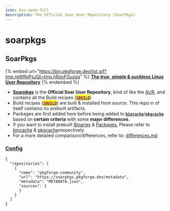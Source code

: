 ```yaml
---
icon: box-open-full
description: The Official Soar User Repository (SoarPkgs)
---
```


# soarpkgs

## SoarPkgs

{% embed url="https://bin.pkgforge.dev/list.gif?tmp.reWRqPsJQl=tmp.hRzoFGuzsq" %}
[**The true, simple & suckless Linux User Repository**](https://github.com/pkgforge/soarpkgs)
{% endembed %}

* &#x20;[**Soarpkgs**](https://github.com/pkgforge/soarpkgs) is the **Official Soar User Repository**, kind of like the [AUR](https://wiki.archlinux.org/title/Arch_User_Repository), and contains all the Build recipes ([<mark style="color:purple;">**`SBUILD`**</mark>](broken-reference))
* Build recipes ([<mark style="color:purple;">**`SBUILD`**</mark>](broken-reference)) are built & installed from source. This repo in of itself contains no prebuilt artifacts.&#x20;
* Packages are first added here before being added to [**`bincache`**](../bincache/)/[**`pkgcache`**](../pkgcache/) based on **certain criteria** with some **major differences**.
* If you want to install prebuilt [Binaries](../../formats/binaries/) & [Packages](../../formats/packages/), Please refer to [bincache](../bincache/ "mention") & [pkgcache](../pkgcache/ "mention")respectively
* For a more detailed comparison/differences, refer to: [differences.md](differences.md "mention")

### [Config](https://soar.qaidvoid.dev/configuration#repository-configuration)

```json5
{
  "repositories": [
    {
      "name": "pkgforge-community",
      "url": "https://soarpkgs.pkgforge.dev/metadata",
      "metadata": "METADATA.json",
      "sources": {
      }
    }
  ]
}
```

